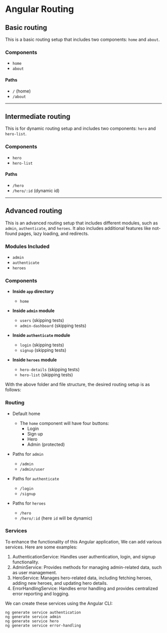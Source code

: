 # Angular Routing

## Basic routing

This is a basic routing setup that includes two components: `home` and `about`.

### Components

- `home`
- `about`

#### Paths

- `/` (home)
- `/about`

---

## Intermediate routing

This is for dynamic routing setup and includes two components: `hero` and `hero-list`.

### Components  

- `hero`
- `hero-list`

#### Paths

- `/hero`
- `/hero/:id` (dynamic id)


---

## Advanced routing

This is an advanced routing setup that includes different modules, such as `admin`, `authenticate`, and `heroes`. It also includes additional features like not-found pages, lazy loading, and redirects.

### Modules Included

- `admin`
- `authenticate`
- `heroes`

### Components

- **Inside `app` directory**
  - `home`

- **Inside `admin` module**
  - `users` (skipping tests)
  - `admin-dashboard` (skipping tests)

- **Inside `authenticate` module**
  - `login` (skipping tests)
  - `signup` (skipping tests)

- **Inside `heroes` module**
  - `hero-details` (skipping tests)
  - `hero-list` (skipping tests)

With the above folder and file structure, the desired routing setup is as follows:

### Routing

- Default home
  - The `home` component will have four buttons:
    - Login
    - Sign up
    - Hero
    - Admin (protected)

- Paths for `admin`
  - `/admin`
  - `/admin/user`

- Paths for `authenticate`
  - `/login`
  - `/signup`

- Paths for `heroes`
  - `/hero`
  - `/hero/:id` (here `id` will be dynamic)


### Services

To enhance the functionality of this Angular application, We can add various services. Here are some examples:

1. AuthenticationService: Handles user authentication, login, and signup functionality.
2. AdminService: Provides methods for managing admin-related data, such as user management.
3. HeroService: Manages hero-related data, including fetching heroes, adding new heroes, and updating hero details.
4. ErrorHandlingService: Handles error handling and provides centralized error reporting and logging.

We can create these services using the Angular CLI:

```
ng generate service authentication
ng generate service admin
ng generate service hero
ng generate service error-handling
```
